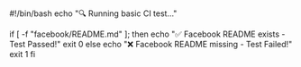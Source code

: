 #!/bin/bash
echo "🔍 Running basic CI test..."

if [ -f "facebook/README.md" ]; then
    echo "✅ Facebook README exists - Test Passed!"
    exit 0
else
    echo "❌ Facebook README missing - Test Failed!"
    exit 1
fi

